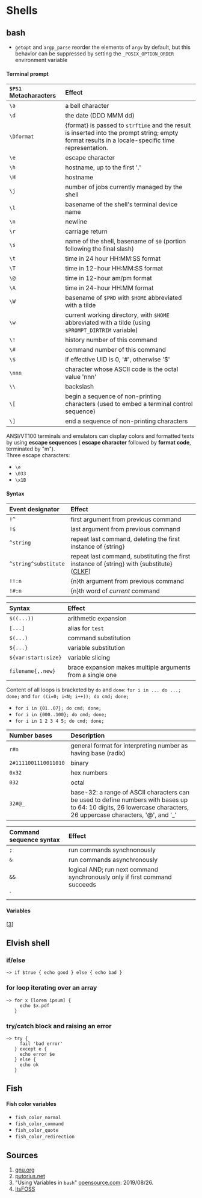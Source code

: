 # Shells
## bash
- `getopt` and `argp_parse` reorder the elements of `argv` by default, but this behavior can be suppressed by setting the `_POSIX_OPTION_ORDER` environment variable
#### Terminal prompt
`$PS1` Metacharacters   | Effect
:---                    | :---
`\a`                    | a bell character
`\d`                    | the date (DDD MMM dd)
`\Dformat`              | {format} is passed to `strftime` and the result is inserted into the prompt string; empty format results in a locale-specific time representation.
`\e`                    | escape character
`\h`                    | hostname, up to the first '.'
`\H`                    | hostname
`\j`                    | number of jobs currently managed by the shell
`\l`                    | basename of the shell's terminal device name
`\n`                    | newline
`\r`                    | carriage return
`\s`                    | name of the shell, basename of `$0` (portion following the final slash)
`\t`                    | time in 24 hour HH:MM:SS format
`\T`                    | time in 12-hour HH:MM:SS format
`\@`                    | time in 12-hour am/pm format
`\A`                    | time in 24-hour HH:MM format
`\W`                    | basename of `$PWD` with `$HOME` abbreviated with a tilde
`\w`                    | current working directory, with `$HOME` abbreviated with a tilde (using `$PROMPT_DIRTRIM` variable)
`\!`                    | history number of this command
`\#`                    | command number of this command
`\$`                    | if effective UID is 0, '#', otherwise '$'
`\nnn`                  | character whose ASCII code is the octal value 'nnn'
`\\`                    | backslash
`\[`                    | begin a sequence of non-printing characters (used to embed a terminal control sequence)
`\]`                    | end a sequence of non-printing characters

ANSI/VT100 terminals and emulators can display colors and formatted texts by using __escape sequences__ ( __escape character__ followed by __format code__, terminated by "m").\
Three escape characters:
  - `\e` 
  - `\033`
  - `\x1B`

#### Syntax

Event designator        | Effect
:---                    | :---
`!^`                    | first argument from previous command 
`!$`                    | last argument from previous command 
`^string`               | repeat last command, deleting the first instance of {string} 
`^string^substitute`    | repeat last command, substituting the first instance of {string} with {substitute} ([CLKF](https://github.com/jasper-zanjani/notes/blob/master/sources.md))
`!!:n`                  | {n}th argument from previous command 
`!#:n`                  | {n}th word of _current_ command

Syntax                  | Effect
:---                    | :---
`$((...))`              | arithmetic expansion
`[...]`                 | alias for `test`
`$(...)`                | command substitution
`${...}`                | variable substitution
`${var:start:size}`     | variable slicing
`filename{,.new}`       | brace expansion makes multiple arguments from a single one

Content of all loops is bracketed by `do` and `done`: `for i in ... do ...; done;` and `for ((i=0; i<N; i++)); do cmd; done;`
  - `for i in {01..07}; do cmd; done;`
  - `for i in {000..100}; do cmd; done;`
  - `for i in 1 2 3 4 5; do cmd; done;`

Number bases            | Description
:---                    | :---
`r#n`                   | general format for interpreting number <n> as having base (radix) <r>
`2#1111001110011010`    | binary 
`0x32`                  | hex numbers 
`032`                   | octal 
`32#@_`                 | base-32: a range of ASCII characters can be used to define numbers with bases up to 64: 10 digits, 26 lowercase characters, 26 uppercase characters, '@', and '_' 

Command sequence syntax | Effect
:---                    | :---
`;`   | run commands synchnonously
`&`   | run commands asynchronously
`&&`  | logical AND; run next command synchronously only if first command succeeds
`||`  | logical OR; run next command synchronously only if first command fails
#### Variables
[[3](#sources)]
## Elvish shell
### if/else
```elvish
~> if $true { echo good } else { echo bad }
```
### for loop iterating over an array
```elvish
~> for x [lorem ipsum] {
     echo $x.pdf
   }
```
### try/catch block and raising an error
```elvish
~> try {
     fail 'bad error'
   } except e {
     echo error $e
   } else {
     echo ok
   }
```
## Fish
#### Fish color variables
  - `fish_color_normal`
  - `fish_color_command`
  - `fish_color_quote`
  - `fish_color_redirection` 

## Sources
  1. [gnu.org](https://www.gnu.org/software/libc/manual/html_node/Argument-Syntax.html)
  2. [putorius.net](https://www.putorius.net/bash-using-control-operators.html)
  3. "Using Variables in `bash`" [opensource.com](https://opensource.com/article/19/8/using-variables-bash): 2019/08/26.
  4. [ItsFOSS](https://itsfoss.com/elvish-shell/)